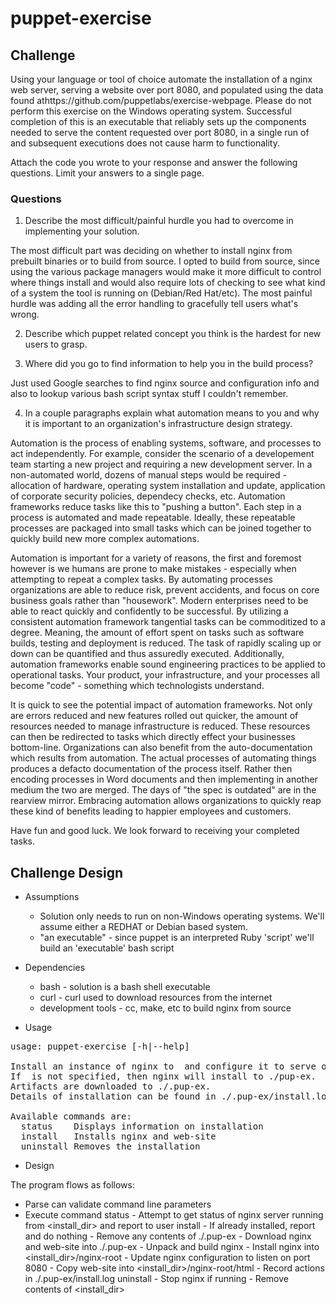 puppet-exercise
===============

Challenge
---------
  Using your language or tool of choice automate the installation of a nginx web server, serving a website over port 8080, and populated using the data found athttps://github.com/puppetlabs/exercise-webpage. Please do not perform this exercise on the Windows operating system. Successful completion of this is an executable that reliably sets up the components needed to serve the content requested over port 8080, in a single run of and subsequent executions does not cause harm to functionality.

Attach the code you wrote to your response and answer the following questions. Limit your answers to a single page.

### Questions ###
1. Describe the most difficult/painful hurdle you had to overcome in implementing your solution.

  The most difficult part was deciding on whether to install nginx from prebuilt binaries or to build from source. I opted to build from source, since using the various package managers would make it more difficult to control where things install and would also require lots of checking to see what kind of a system the tool is running on (Debian/Red Hat/etc). The most painful hurdle was adding all the error handling to gracefully tell users what's wrong.

2. Describe which puppet related concept you think is the hardest for new users to grasp.

3. Where did you go to find information to help you in the build process?

  Just used Google searches to find nginx source and configuration info and also to lookup various bash script syntax stuff I couldn't remember.

4. In a couple paragraphs explain what automation means to you and why it is important to an organization's infrastructure design strategy.

  Automation is the process of enabling systems, software, and processes to act independently. For example, consider the scenario of a developement team starting a new project and requiring a new development server. 
In a non-automated world, dozens of manual steps would be required - allocation of hardware, operating system installation and update, application of corporate security policies, dependecy checks, etc. 
Automation frameworks reduce tasks like this to "pushing a button". 
Each step in a process is automated and made repeatable. Ideally, these repeatable processes are packaged into small tasks which can be joined together to quickly build new more complex automations.

  Automation is important for a variety of reasons, the first and foremost however is we humans are prone to make mistakes - especially when attempting to repeat a complex tasks. 
By automating processes organizations are able to reduce risk, prevent accidents, and focus on core business goals rather than "housework". 
Modern enterprises need to be able to react quickly and confidently to be successful. 
By utilizing a consistent automation framework tangential tasks can be commoditized to a degree. 
Meaning, the amount of effort spent on tasks such as software builds, testing and deployment is reduced. The task of rapidly scaling up or down can be quantified and thus assuredly executed. 
Additionally, automation frameworks enable sound engineering practices to be applied to operational tasks. 
Your product, your infrastructure, and your processes all become "code" - something which technologists understand.

  It is quick to see the potential impact of automation frameworks. 
Not only are errors reduced and new features rolled out quicker, the amount of resources needed to manage infrastructure is reduced. 
These resources can then be redirected to tasks which directly effect your businesses bottom-line. 
Organizations can also benefit from the auto-documentation which results from automation. 
The actual processes of automating things produces a defacto documentation of the process itself. 
Rather then encoding processes in Word documents and then implementing in another medium the two are merged. 
The days of "the spec is outdated" are in the rearview mirror. 
Embracing automation allows organizations to quickly reap these kind of benefits leading to happier employees and customers.  
  

Have fun and good luck. We look forward to receiving your completed tasks.

Challenge Design
----------------

 * Assumptions
	* Solution only needs to run on non-Windows operating systems. We'll assume either a REDHAT or Debian based system.
	* "an executable" - since puppet is an interpreted Ruby 'script' we'll build an 'executable' bash script

 * Dependencies
	* bash	- solution is a bash shell executable
	* curl	- curl used to download resources from the internet
	* development tools - cc, make, etc to build nginx from source 

 * Usage
<pre>
usage: puppet-exercise [-h|--help] <command> <install_dir>

Install an instance of nginx to <install_dir> and configure it to serve on port 8080.
If <install_dir> is not specified, then nginx will install to ./pup-ex.
Artifacts are downloaded to ./.pup-ex.
Details of installation can be found in ./.pup-ex/install.log.

Available commands are:
  status  	Displays information on installation
  install 	Installs nginx and web-site
  uninstall	Removes the installation
</pre>

 * Design


  The program flows as follows:
  
  * Parse can validate command line parameters
  * Execute command
    status	- Attempt to get status of nginx server running from <install_dir> 
		  and report to user
    install	- If already installed, report and do nothing
		- Remove any contents of ./.pup-ex
		- Download nginx and web-site into ./.pup-ex
		- Unpack and build nginx
		- Install nginx into <install_dir>/nginx-root
		- Update nginx configuration to listen on port 8080
		- Copy web-site into <install_dir>/nginx-root/html
		- Record actions in ./.pup-ex/install.log
    uninstall	- Stop nginx if running
		- Remove contents of <install_dir> 

